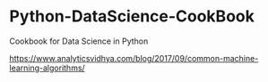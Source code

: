# Python-DataScience-CookBook
Cookbook for Data Science in Python

https://www.analyticsvidhya.com/blog/2017/09/common-machine-learning-algorithms/
